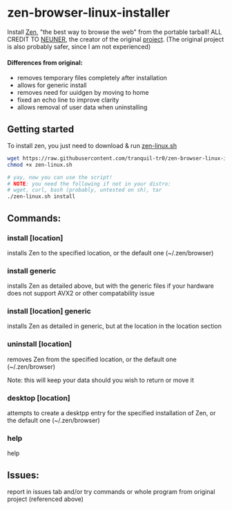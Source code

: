 # zen-browser-linux-installer

Install [Zen](https://zen-browser.app), "the best way to browse the web" from the portable tarball!
ALL CREDIT TO [NEUNER](https://codeberg.org/neuner/zen-linux.sh), the creator of the original [project](https://codeberg.org/neuner/zen-linux.sh). (The original project is also probably safer, since I am not experienced)

#### Differences from original:

- removes temporary files completely after installation
- allows for generic install
- removes need for uuidgen by moving to home
- fixed an echo line to improve clarity
- allows removal of user data when uninstalling

## Getting started

To install zen, you just need to download & run [zen-linux.sh](./zen-linux.sh)

```bash
wget https://raw.githubusercontent.com/tranquil-tr0/zen-browser-linux-installer/refs/heads/main/zen-linux.sh
chmod +x zen-linux.sh

# yay, now you can use the script!
# NOTE: you need the following if not in your distro:
# wget, curl, bash (probably, untested on sh), tar
./zen-linux.sh install
```

## Commands:

### install [location]

installs Zen to the specified location, or the default one (~/.zen/browser)

### install generic

installs Zen as detailed above, but with the generic files if your hardware does not support AVX2 or other compatability issue

### install [location] generic

installs Zen as detailed in generic, but at the location in the location section

### uninstall [location]

removes Zen from the specified location, or the default one (~/.zen/browser)

Note: this will keep your data should you wish to return or move it

### desktop [location]

attempts to create a desktpp entry for the specified installation of Zen, or the default one (~/.zen/browser)

### help

help

## Issues:

report in issues tab
and/or
try commands or whole program from original project (referenced above)
